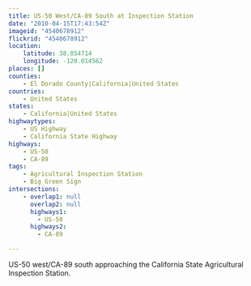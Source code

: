 ```yaml
---
title: US-50 West/CA-89 South at Inspection Station
date: "2010-04-15T17:43:54Z"
imageid: "4540678912"
flickrid: "4540678912"
location:
    latitude: 38.854714
    longitude: -120.014562
places: []
counties:
    - El Dorado County|California|United States
countries:
    - United States
states:
    - California|United States
highwaytypes:
    - US Highway
    - California State Highway
highways:
    - US-50
    - CA-89
tags:
    - Agricultural Inspection Station
    - Big Green Sign
intersections:
    - overlap1: null
      overlap2: null
      highways1:
        - US-50
      highways2:
        - CA-89

---
```

US-50 west/CA-89 south approaching the California State Agricultural Inspection Station.